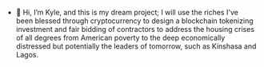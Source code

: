 - 👋 Hi, I’m Kyle, and this is my dream project; I will use the riches I've been blessed through cryptocurrency to design a blockchain tokenizing investment and fair bidding of contractors to address the housing crises of all degrees from American poverty to the deep economically distressed but potentially the leaders of tomorrow, such as Kinshasa and Lagos.
